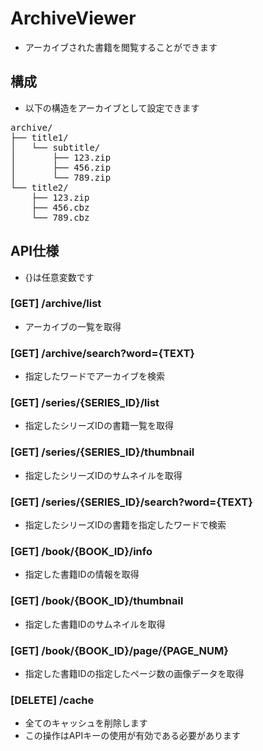 # ArchiveViewer
- アーカイブされた書籍を閲覧することができます

## 構成
- 以下の構造をアーカイブとして設定できます
<pre>
archive/
├── title1/
│   └── subtitle/
│       ├── 123.zip
│       ├── 456.zip
│       └── 789.zip
└── title2/
    ├── 123.zip
    ├── 456.cbz
    └── 789.cbz
</pre>

## API仕様
- {}は任意変数です

### [GET] /archive/list
- アーカイブの一覧を取得

### [GET] /archive/search?word={TEXT}
- 指定したワードでアーカイブを検索

### [GET] /series/{SERIES_ID}/list
- 指定したシリーズIDの書籍一覧を取得

### [GET] /series/{SERIES_ID}/thumbnail
- 指定したシリーズIDのサムネイルを取得

### [GET] /series/{SERIES_ID}/search?word={TEXT}
- 指定したシリーズIDの書籍を指定したワードで検索

### [GET] /book/{BOOK_ID}/info
- 指定した書籍IDの情報を取得

### [GET] /book/{BOOK_ID}/thumbnail
- 指定した書籍IDのサムネイルを取得

### [GET] /book/{BOOK_ID}/page/{PAGE_NUM}
- 指定した書籍IDの指定したページ数の画像データを取得

### [DELETE] /cache
- 全てのキャッシュを削除します
- この操作はAPIキーの使用が有効である必要があります